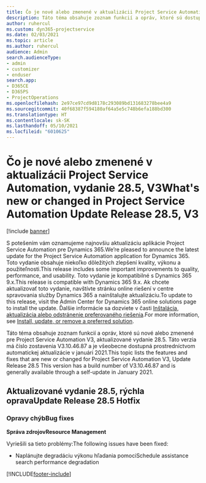 ```yaml
---
title: Čo je nové alebo zmenené v aktualizácii Project Service Automation, vydanie 28.5, oprava V3
description: Táto téma obsahuje zoznam funkcií a opráv, ktoré sú dostupné v aktualizácii Project Service Automation, vydanie 28.5, oprava V3.
author: ruhercul
ms.custom: dyn365-projectservice
ms.date: 02/03/2021
ms.topic: article
ms.author: ruhercul
audience: Admin
search.audienceType:
- admin
- customizer
- enduser
search.app:
- D365CE
- D365PS
- ProjectOperations
ms.openlocfilehash: 2e97ce97cd9d8178c293089bd131683278bee4a9
ms.sourcegitcommit: 40f68387f594180af64a5e5c748b6efa188bd300
ms.translationtype: HT
ms.contentlocale: sk-SK
ms.lasthandoff: 05/10/2021
ms.locfileid: "6010625"
---
```

# <a name="whats-new-or-changed-in-project-service-automation-update-release-285-v3"></a><span data-ttu-id="9f85e-103">Čo je nové alebo zmenené v aktualizácii Project Service Automation, vydanie 28.5, V3</span><span class="sxs-lookup"><span data-stu-id="9f85e-103">What's new or changed in Project Service Automation Update Release 28.5, V3</span></span>

[!include [banner](../includes/psa-now-project-operations.md)]

<span data-ttu-id="9f85e-104">S potešením vám oznamujeme najnovšiu aktualizáciu aplikácie Project Service Automation pre Dynamics 365.</span><span class="sxs-lookup"><span data-stu-id="9f85e-104">We’re pleased to announce the latest update for the Project Service Automation application for Dynamics 365.</span></span> <span data-ttu-id="9f85e-105">Toto vydanie obsahuje niekoľko dôležitých zlepšení kvality, výkonu a použiteľnosti.</span><span class="sxs-lookup"><span data-stu-id="9f85e-105">This release includes some important improvements to quality, performance, and usability.</span></span> <span data-ttu-id="9f85e-106">Toto vydanie je kompatibilné s Dynamics 365 9.x.</span><span class="sxs-lookup"><span data-stu-id="9f85e-106">This release is compatible with Dynamics 365 9.x.</span></span> <span data-ttu-id="9f85e-107">Ak chcete aktualizovať toto vydanie, navštívte stránku online riešení v centre spravovania služby Dynamics 365 a nainštalujte aktualizáciu.</span><span class="sxs-lookup"><span data-stu-id="9f85e-107">To update to this release, visit the Admin Center for Dynamics 365 online solutions page to install the update.</span></span> <span data-ttu-id="9f85e-108">Ďalšie informácie sa dozviete v časti [Inštalácia, aktualizácia alebo odstránenie preferovaného riešenia](/power-platform/admin/install-remove-preferred-solution).</span><span class="sxs-lookup"><span data-stu-id="9f85e-108">For more information, see [Install, update, or remove a preferred solution](/power-platform/admin/install-remove-preferred-solution).</span></span>

<span data-ttu-id="9f85e-109">Táto téma obsahuje zoznam funkcií a opráv, ktoré sú nové alebo zmenené pre Project Service Automation V3, aktualizované vydanie 28.5. Táto verzia má číslo zostavenia V3.10.46.87 a je všeobecne dostupná prostredníctvom automatickej aktualizácie v januári 2021.</span><span class="sxs-lookup"><span data-stu-id="9f85e-109">This topic lists the features and fixes that are new or changed for Project Service Automation V3, Update Release 28.5 This version has a build number of V3.10.46.87 and is generally available through a self-update in January 2021.</span></span>

## <a name="update-release-285-hotfix"></a><span data-ttu-id="9f85e-110">Aktualizované vydanie 28.5, rýchla oprava</span><span class="sxs-lookup"><span data-stu-id="9f85e-110">Update Release 28.5 Hotfix</span></span>

### <a name="bug-fixes"></a><span data-ttu-id="9f85e-111">Opravy chýb</span><span class="sxs-lookup"><span data-stu-id="9f85e-111">Bug fixes</span></span>

<span data-ttu-id="9f85e-112">**Správa zdrojov**</span><span class="sxs-lookup"><span data-stu-id="9f85e-112">**Resource Management**</span></span>

<span data-ttu-id="9f85e-113">Vyriešili sa tieto problémy:</span><span class="sxs-lookup"><span data-stu-id="9f85e-113">The following issues have been fixed:</span></span>

- <span data-ttu-id="9f85e-114">Naplánujte degradáciu výkonu hľadania pomoci</span><span class="sxs-lookup"><span data-stu-id="9f85e-114">Schedule assistance search performance degradation</span></span>



[!INCLUDE[footer-include](../includes/footer-banner.md)]